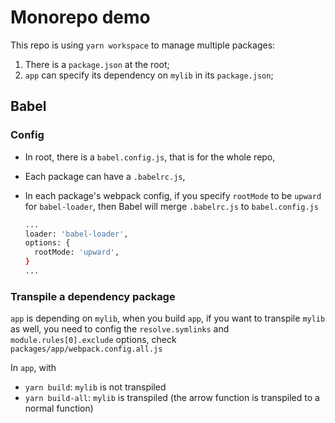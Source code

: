 Monorepo demo
==================

This repo is using `yarn workspace` to manage multiple packages:

1. There is a `package.json` at the root;
2. `app` can specify its dependency on `mylib` in its `package.json`;


## Babel

### Config

- In root, there is a `babel.config.js`, that is for the whole repo, 
- Each package can have a `.babelrc.js`,
- In each package's webpack config, if you specify `rootMode` to be `upward` for `babel-loader`, then Babel will merge `.babelrc.js` to `babel.config.js`

  ```sh
  ...
  loader: 'babel-loader',
  options: {
    rootMode: 'upward',
  }
  ...
  ```

### Transpile a dependency package

`app` is depending on `mylib`, when you build `app`, if you want to transpile `mylib` as well, you need to config the `resolve.symlinks` and `module.rules[0].exclude` options, check `packages/app/webpack.config.all.js`

In `app`, with
  - `yarn build`: `mylib` is not transpiled
  - `yarn build-all`: `mylib` is transpiled (the arrow function is transpiled to a normal function)

